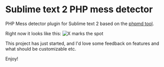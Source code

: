 Sublime text 2 PHP mess detector
=================================

PHP Mess detector plugin for Sublime text 2 based on the [phpmd tool](http://phpmd.org/).

Right now it looks like this:
![X marks the spot](http://dl.dropbox.com/u/2830870/phpmd.png)

This project has just started, and I'd love some feedback on features and what should be customizable etc.

Enjoy!

